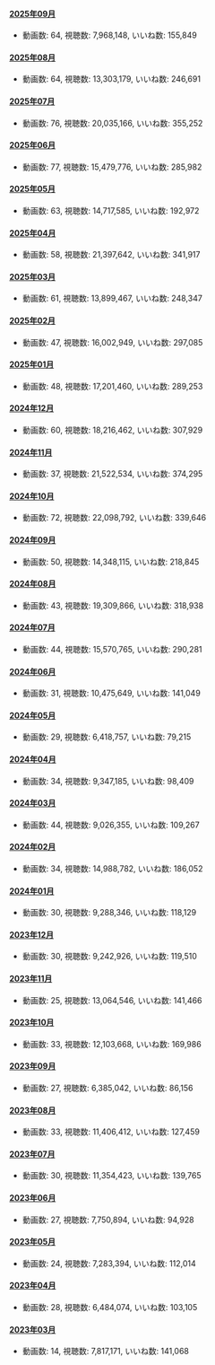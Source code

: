 #### [2025年09月](videos/202509 "wikilink")

-   動画数: 64, 視聴数: 7,968,148, いいね数: 155,849

#### [2025年08月](videos/202508 "wikilink")

-   動画数: 64, 視聴数: 13,303,179, いいね数: 246,691

#### [2025年07月](videos/202507 "wikilink")

-   動画数: 76, 視聴数: 20,035,166, いいね数: 355,252

#### [2025年06月](videos/202506 "wikilink")

-   動画数: 77, 視聴数: 15,479,776, いいね数: 285,982

#### [2025年05月](videos/202505 "wikilink")

-   動画数: 63, 視聴数: 14,717,585, いいね数: 192,972

#### [2025年04月](videos/202504 "wikilink")

-   動画数: 58, 視聴数: 21,397,642, いいね数: 341,917

#### [2025年03月](videos/202503 "wikilink")

-   動画数: 61, 視聴数: 13,899,467, いいね数: 248,347

#### [2025年02月](videos/202502 "wikilink")

-   動画数: 47, 視聴数: 16,002,949, いいね数: 297,085

#### [2025年01月](videos/202501 "wikilink")

-   動画数: 48, 視聴数: 17,201,460, いいね数: 289,253

#### [2024年12月](videos/202412 "wikilink")

-   動画数: 60, 視聴数: 18,216,462, いいね数: 307,929

#### [2024年11月](videos/202411 "wikilink")

-   動画数: 37, 視聴数: 21,522,534, いいね数: 374,295

#### [2024年10月](videos/202410 "wikilink")

-   動画数: 72, 視聴数: 22,098,792, いいね数: 339,646

#### [2024年09月](videos/202409 "wikilink")

-   動画数: 50, 視聴数: 14,348,115, いいね数: 218,845

#### [2024年08月](videos/202408 "wikilink")

-   動画数: 43, 視聴数: 19,309,866, いいね数: 318,938

#### [2024年07月](videos/202407 "wikilink")

-   動画数: 44, 視聴数: 15,570,765, いいね数: 290,281

#### [2024年06月](videos/202406 "wikilink")

-   動画数: 31, 視聴数: 10,475,649, いいね数: 141,049

#### [2024年05月](videos/202405 "wikilink")

-   動画数: 29, 視聴数: 6,418,757, いいね数: 79,215

#### [2024年04月](videos/202404 "wikilink")

-   動画数: 34, 視聴数: 9,347,185, いいね数: 98,409

#### [2024年03月](videos/202403 "wikilink")

-   動画数: 44, 視聴数: 9,026,355, いいね数: 109,267

#### [2024年02月](videos/202402 "wikilink")

-   動画数: 34, 視聴数: 14,988,782, いいね数: 186,052

#### [2024年01月](videos/202401 "wikilink")

-   動画数: 30, 視聴数: 9,288,346, いいね数: 118,129

#### [2023年12月](videos/202312 "wikilink")

-   動画数: 30, 視聴数: 9,242,926, いいね数: 119,510

#### [2023年11月](videos/202311 "wikilink")

-   動画数: 25, 視聴数: 13,064,546, いいね数: 141,466

#### [2023年10月](videos/202310 "wikilink")

-   動画数: 33, 視聴数: 12,103,668, いいね数: 169,986

#### [2023年09月](videos/202309 "wikilink")

-   動画数: 27, 視聴数: 6,385,042, いいね数: 86,156

#### [2023年08月](videos/202308 "wikilink")

-   動画数: 33, 視聴数: 11,406,412, いいね数: 127,459

#### [2023年07月](videos/202307 "wikilink")

-   動画数: 30, 視聴数: 11,354,423, いいね数: 139,765

#### [2023年06月](videos/202306 "wikilink")

-   動画数: 27, 視聴数: 7,750,894, いいね数: 94,928

#### [2023年05月](videos/202305 "wikilink")

-   動画数: 24, 視聴数: 7,283,394, いいね数: 112,014

#### [2023年04月](videos/202304 "wikilink")

-   動画数: 28, 視聴数: 6,484,074, いいね数: 103,105

#### [2023年03月](videos/202303 "wikilink")

-   動画数: 14, 視聴数: 7,817,171, いいね数: 141,068

